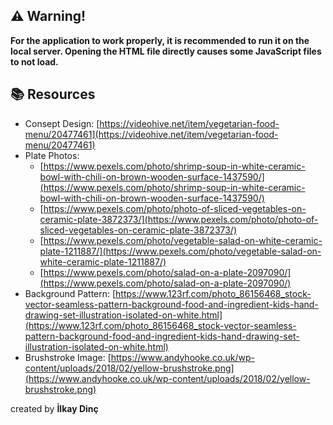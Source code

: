 ## ⚠️ Warning!
**For the application to work properly, it is recommended to run it on the local server. Opening the HTML file directly causes some JavaScript files to not load.**

## 📚 Resources

* Consept Design: [https://videohive.net/item/vegetarian-food-menu/20477461](https://videohive.net/item/vegetarian-food-menu/20477461)
* Plate Photos: 
  * [https://www.pexels.com/photo/shrimp-soup-in-white-ceramic-bowl-with-chili-on-brown-wooden-surface-1437590/](https://www.pexels.com/photo/shrimp-soup-in-white-ceramic-bowl-with-chili-on-brown-wooden-surface-1437590/)
  * [https://www.pexels.com/photo/photo-of-sliced-vegetables-on-ceramic-plate-3872373/](https://www.pexels.com/photo/photo-of-sliced-vegetables-on-ceramic-plate-3872373/)
  * [https://www.pexels.com/photo/vegetable-salad-on-white-ceramic-plate-1211887/](https://www.pexels.com/photo/vegetable-salad-on-white-ceramic-plate-1211887/)
  * [https://www.pexels.com/photo/salad-on-a-plate-2097090/](https://www.pexels.com/photo/salad-on-a-plate-2097090/)
* Background Pattern: [https://www.123rf.com/photo_86156468_stock-vector-seamless-pattern-background-food-and-ingredient-kids-hand-drawing-set-illustration-isolated-on-white.html](https://www.123rf.com/photo_86156468_stock-vector-seamless-pattern-background-food-and-ingredient-kids-hand-drawing-set-illustration-isolated-on-white.html)
* Brushstroke Image: [https://www.andyhooke.co.uk/wp-content/uploads/2018/02/yellow-brushstroke.png](https://www.andyhooke.co.uk/wp-content/uploads/2018/02/yellow-brushstroke.png)

created by **İlkay Dinç**
